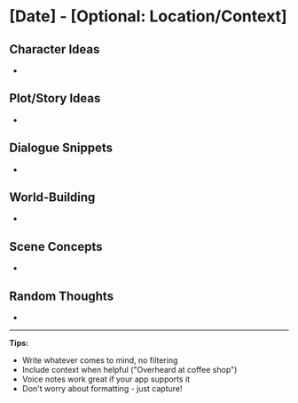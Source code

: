 # [Date] - [Optional: Location/Context]

## Character Ideas
-

## Plot/Story Ideas
-

## Dialogue Snippets
-

## World-Building
-

## Scene Concepts
-

## Random Thoughts
-

---

**Tips:**
- Write whatever comes to mind, no filtering
- Include context when helpful ("Overheard at coffee shop")
- Voice notes work great if your app supports it
- Don't worry about formatting - just capture!
